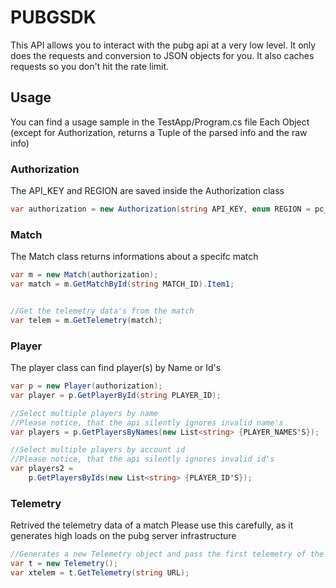 # PUBGSDK

This API allows you to interact with the pubg api at a very low level.
It only does the requests and conversion to JSON objects for you.
It also caches requests so you don't hit the rate limit.

## Usage
You can find a usage sample in the TestApp/Program.cs file
Each Object (except for Authorization, returns a Tuple of the parsed info and the raw info)

### Authorization
The API_KEY and REGION are saved inside the Authorization class
```cs
var authorization = new Authorization(string API_KEY, enum REGION = pc_eu)
```

### Match
The Match class returns informations about a specifc match

```cs
var m = new Match(authorization);
var match = m.GetMatchById(string MATCH_ID).Item1;


//Get the telemetry data's from the match
var telem = m.GetTelemetry(match);
```

### Player
The player class can find player(s) by Name or Id's

```cs
var p = new Player(authorization);
var player = p.GetPlayerById(string PLAYER_ID);

//Select multiple players by name
//Please notice, that the api silently ignores invalid name's
var players = p.GetPlayersByNames(new List<string> {PLAYER_NAMES'S});

//Select multiple players by account id
//Please notice, that the api silently ignores invalid id's
var players2 =
    p.GetPlayersByIds(new List<string> {PLAYER_ID'S});
```

### Telemetry
Retrived the telemetry data of a match
Please use this carefully, as it generates high loads on the pubg server infrastructure

```cs
//Generates a new Telemetry object and pass the first telemetry of the match object into it.
var t = new Telemetry();
var xtelem = t.GetTelemetry(string URL);
```
